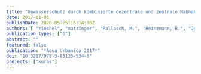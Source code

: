 ```yaml
---
title: "Gewässerschutz durch kombinierte dezentrale und zentrale Maßnahmen der Regenwasserbewirtschaftung - Modellstudie am Beispiel Berlins"
date: 2017-01-01
publishDate: 2020-05-25T15:14:06Z
authors: [ "riechel", "matzinger", "Pallasch, M.", "Heinzmann, B.", "Joswig, K.", "rouault" ]
publication_types: ["6"]
abstract: ""
featured: false
publication: "*Aqua Urbanica 2017*"
doi: "10.3217/978-3-85125-534-8"
projects: ["kuras"]
---
```



